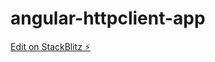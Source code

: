 # angular-httpclient-app

[Edit on StackBlitz ⚡️](https://stackblitz.com/edit/angular-httpclient-app)